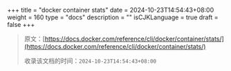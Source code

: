 +++
title = "docker container stats"
date = 2024-10-23T14:54:43+08:00
weight = 160
type = "docs"
description = ""
isCJKLanguage = true
draft = false
+++

> 原文：[https://docs.docker.com/reference/cli/docker/container/stats/](https://docs.docker.com/reference/cli/docker/container/stats/)
>
> 收录该文档的时间：`2024-10-23T14:54:43+08:00`
